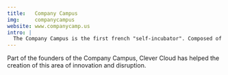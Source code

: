 ```yaml
---
title:   Company Campus
img:     companycampus
website: www.companycamp.us
intro: |
  The Company Campus is the first french "self-incubator". Composed of 8 startups and created in june 2012, Company Campus has been created to share experiences between talented people, and help hight-potential ideas to grow up.
---
```

Part of the founders of the Company Campus, Clever Cloud has helped the creation of this area of innovation and disruption.